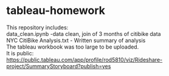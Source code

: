 # tableau-homework

This repository includes: <br>
  data_clean.ipynb -data clean, join of 3 months of citibike data <br>
  NYC CitiBike Analysis.txt - Written summary of analysis <br>
  The tableau workbook was too large to be uploaded. <br>
  It is public:  <br>
  https://public.tableau.com/app/profile/rod5810/viz/Rideshare-project/SummaryStoryboard?publish=yes

